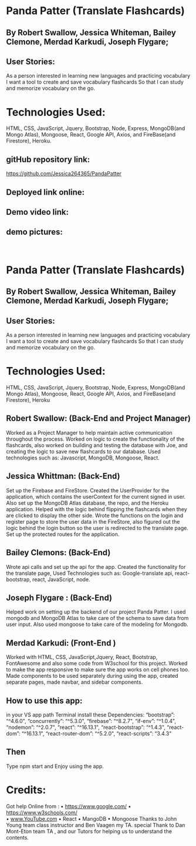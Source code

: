 # Panda Patter (Translate Flashcards)
## By Robert Swallow, Jessica Whiteman, Bailey Clemone, Merdad Karkudi, Joseph Flygare;
## User Stories:
As a person interested in learning new languages and practicing vocabulary
I want a tool to create and save vocabulary flashcards
So that I can study and memorize vocabulary on the go. 
# Technologies Used:
HTML, CSS, JavaScript, Jquery, Bootstrap, Node, Express, MongoDB(and Mongo Atlas), Mongoose, React, Google API, Axios, and FireBase(and Firestore), Heroku.

## gitHub repository link:
https://github.com/Jessica264365/PandaPatter

## Deployed link online:

## Demo video link:

## demo pictures:
<img src="">
<img src="">
<img src="">

# Panda Patter (Translate Flashcards)
## By Robert Swallow, Jessica Whiteman, Bailey Clemone, Merdad Karkudi, Joseph Flygare;
## User Stories:
As a person interested in learning new languages and practicing vocabulary
I want a tool to create and save vocabulary flashcards
So that I can study and memorize vocabulary on the go. 
# Technologies Used:
HTML, CSS, JavaScript, Jquery, Bootstrap, Node, Express, MongoDB(and Mongo Atlas), Mongoose, React, Google API, Axios, and FireBase(and Firestore), Heroku
## Robert Swallow: (Back-End and Project Manager)
Worked as a Project Manager to help maintain active communication throughout the process. Worked on logic  to create the functionality of the flashcards, also worked on building and testing the database with Joe, and creating the logic to save new flashcards to our database. Used technologies such as: Javascript, MongoDB, Mongoose, React.
## Jessica Whittman: (Back-End)
Set up the Firebase and FireStore. Created the UserProvider for the application, which contains the userContext for the current signed in user. Also set up the MongoDB Atlas database, the repo, and the Heroku application. Helped with the logic behind flipping the flashcards when they are clicked to display the other side.  Wrote the functions on the login and register page to store the user data in the FireStore, also figured out the logic behind the login button so the user is redirected to the translate page. Set up the protected routes for the application.
## Bailey Clemons: (Back-End)
Wrote api calls and set up the api for the app. Created the functionality for the translate page, Used Technologies such as: Google-translate api, react-bootstrap, react, JavaScript, node.
##  Joseph Flygare : (Back-End)
Helped work on setting up the backend of our project Panda Patter. I used mongodb and MongoDB Atlas to take care of the schema to save data from user input. Also used mongoose to take care of the modeling for Mongodb.
## Merdad Karkudi: (Front-End )
Worked with HTML, CSS, JavaScript,Jquery, React, Bootstrap, FontAwesome and also some code from W3school for this project. Worked to make the app responsive to make sure the app works on cell phones too. Made components to be used separately during using the app, created separate pages, made navbar, and sidebar components.
## How to use this app:
in your VS app path Terminal install these Dependencies:   “bootstrap”: “^4.6.0",
    “concurrently”: “^5.3.0",
    “firebase”: “^8.2.7",
    “if-env”: “^1.0.4",
    “nodemon”: “^2.0.7",
    “react”: “^16.13.1",
    “react-bootstrap”: “^1.4.3",
    “react-dom”: “^16.13.1",
    “react-router-dom”: “^5.2.0",
    “react-scripts”: “3.4.3"
## Then 
Type npm start and Enjoy using the app.
# Credits:
Got help Online from : 
•   https://www.google.com/
•   https://www.w3schools.com/  
•   www.YouTube.com 
•   React
•   MangoDB
•   Mongoose
 Thanks to John Young team class instructor and Ben Vaagen my TA. special Thank to Dan Mont-Eton team TA , and our Tutors for helping us to understand the contents.